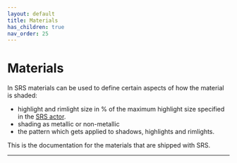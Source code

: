 ```yaml
---
layout: default
title: Materials
has_children: true
nav_order: 25
---
```


# Materials
In SRS materials can be used to define certain aspects of how the material is shaded:
- highlight and rimlight size in % of the maximum highlight size specified in the [SRS actor](../Blueprints/BP_StylizedRenderingSystem.md). 
- shading as metallic or non-metallic
- the pattern which gets applied to shadows, highlights and rimlights.

This is the documentation for the materials that are shipped with SRS.

---
